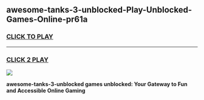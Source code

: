 
## awesome-tanks-3-unblocked-Play-Unblocked-Games-Online-pr61a
<h3>
<a href="https://premium76.site?title=awesome-tanks-3-unblocked&ref=25A">CLICK TO PLAY</a></h3>
<hr>

<h3>
<a href="https://premium76.site?title=awesome-tanks-3-unblocked&ref=25A">CLICK 2 PLAY</a>
  
</h3>

<a href="https://premium76.site?title=awesome-tanks-3-unblocked&ref=25A"><img src="https://clearcache.store/games.png"></a>


**awesome-tanks-3-unblocked games unblocked: Your Gateway to Fun and Accessible Online Gaming**
